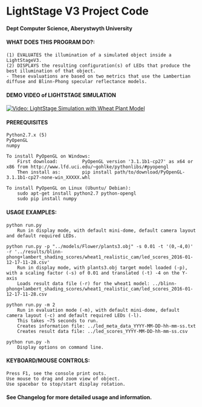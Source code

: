 # LightStage V3 Project Code
#### Dept Computer Science, Aberystwyth University


#### WHAT DOES THIS PROGRAM DO?:

    (1) EVALUATES the illumination of a simulated object inside a LightStageV3.
    (2) DISPLAYS the resulting configuration(s) of LEDs that produce the best illumination of that object. 
    - These evaluations are based on two metrics that use the Lambertian diffuse and Blinn-Phong specular reflectance models.
    

#### DEMO VIDEO of LIGHTSTAGE SIMULATION
[![Video: LightStage Simulation with Wheat Plant Model](https://pmdscully.files.wordpress.com/2016/01/wheat1_intensity_score_663.png)](http://www.youtube.com/watch?v=Jdfgg7R9Vds)


#### PREREQUISITES
    Python2.7.x (5)
    PyOpenGL
    numpy
    
    To install PyOpenGL on Windows:
        First download:         PyOpenGL version '3.1.1b1-cp27' as x64 or x86 from http://www.lfd.uci.edu/~gohlke/pythonlibs/#pyopengl
        Then install as:        pip install path/to/download/PyOpenGL-3.1.1b1-cp27-none-win_XXXXX.whl

    To install PyOpenGL on Linux (Ubuntu/ Debian):
        sudo apt-get install python2.7 python-opengl 
        sudo pip install numpy

    
#### USAGE EXAMPLES:
    python run.py
        Run in display mode, with default mini-dome, default camera layout and default required LEDs.

    python run.py -p "../models/Flower/plants3.obj" -s 0.01 -t '(0,-4,0)' -r '../results/blinn-phong+lambert_shading_scores/wheat1_realistic_cam/led_scores_2016-01-12-17-11-28.csv'
        Run in display mode, with plants3.obj target model loaded (-p), with a scaling factor (-s) of 0.01 and translated (-t) -4 on the Y-axis
        Loads result data file (-r) for the wheat1 model: ../blinn-phong+lambert_shading_scores/wheat1_realistic_cam/led_scores_2016-01-12-17-11-28.csv

    python run.py -m 2 
        Run in evaluation mode (-m), with default mini-dome, default camera layout (-c) and default required LEDs (-l).
        This takes ~75 seconds to run.
        Creates information file: ../led_meta_data_YYYY-MM-DD-hh-mm-ss.txt
        Creates result data file: ../led_scores_YYYY-MM-DD-hh-mm-ss.csv

    python run.py -h
        Display options on command line.


#### KEYBOARD/MOUSE CONTROLS:

    Press F1, see the console print outs.
    Use mouse to drag and zoom view of object.
    Use spacebar to stop/start display rotation.
    
    
#### See Changelog for more detailed usage and information.

